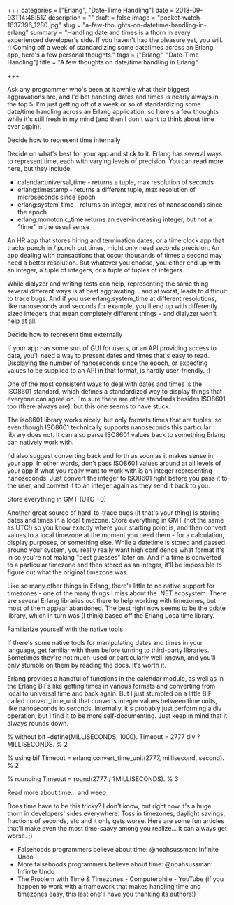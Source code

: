 +++
categories = ["Erlang", "Date-Time Handling"]
date = 2018-09-03T14:48:51Z
description = ""
draft = false
image = "pocket-watch-1637396_1280.jpg"
slug = "a-few-thoughts-on-datetime-handling-in-erlang"
summary = "Handling date and times is a thorn in every experienced developer's side. If you haven't had the pleasure yet, you will. ;) Coming off a week of standardizing some datetimes across an Erlang app, here's a few personal thoughts."
tags = ["Erlang", "Date-Time Handling"]
title = "A few thoughts on date/time handling in Erlang"

+++


Ask any programmer who's been at it awhile what their biggest aggravations are, and I'd bet handling dates and times is nearly always in the top 5. I'm just getting off of a week or so of standardizing some date/time handling across an Erlang application, so here's a few thoughts while it's still fresh in my mind (and then I don't want to think about time ever again).


Decide how to represent time internally

Decide on what's best for your app and stick to it. Erlang has several ways to represent time, each with varying levels of precision. You can read more here, but they include:

 * calendar:universal_time - returns a tuple, max resolution of seconds
 * erlang:timestamp - returns a different tuple, max resolution of microseconds since epoch
 * erlang:system_time - returns an integer, max res of nanoseconds since the epoch
 * erlang:monotonic_time returns an ever-increasing integer, but not a "time" in the usual sense

An HR app that stores hiring and termination dates, or a time clock app that tracks punch in / punch out times, might only need seconds precision. An app dealing with transactions that occur thousands of times a second may need a better resolution. But whatever you choose, you either end up with an integer, a tuple of integers, or a tuple of tuples of integers.

While dialyzer and writing tests can help, representing the same thing several different ways is at best aggravating... and at worst, leads to difficult to trace bugs. And if you use erlang:system_time at different resolutions, like nanoseconds and seconds for example, you'll end up with differently sized integers that mean completely different things - and dialyzer won't help at all.


Decide how to represent time externally

If your app has some sort of GUI for users, or an API providing access to data, you'll need a way to present dates and times that's easy to read. Displaying the number of nanoseconds since the epoch, or expecting values to be supplied to an API in that format, is hardly user-friendly. :)

One of the most consistent ways to deal with dates and times is the ISO8601 standard, which defines a standardized way to display things that everyone can agree on. I'm sure there are other standards besides ISO8601 too (there always are), but this one seems to have stuck.

The iso8601 library works nicely, but only formats times that are tuples, so even though ISO8601 technically supports nanoseconds this particular library does not. It can also parse ISO8601 values back to something Erlang can natively work with.

I'd also suggest converting back and forth as soon as it makes sense in your app. In other words, don't pass ISO8601 values around at all levels of your app if what you really want to work with is an integer representing nanoseconds. Just convert the integer to ISO8601 right before you pass it to the user, and convert it to an integer again as they send it back to you.


Store everything in GMT (UTC +0)

Another great source of hard-to-trace bugs (if that's your thing) is storing dates and times in a local timezone. Store everything in GMT (not the same as UTC!) so you know exactly where your starting point is, and then convert values to a local timezone at the moment you need them - for a calculation, display purposes, or something else. While a datetime is stored and passed around your system, you really really want high confidence what format it's in so you're not making "best guesses" later on. And if a time is converted to a particular timezone and then stored as an integer, it'll be impossible to figure out what the original timezone was.

Like so many other things in Erlang, there's little to no native support for timezones - one of the many things I miss about the .NET ecosystem. There are several Erlang libraries out there to help working with timezones, but most of them appear abandoned. The best right now seems to be the qdate library, which in turn was (I think) based off the Erlang Localtime library.


Familiarize yourself with the native tools

If there's some native tools for manipulating dates and times in your language, get familiar with them before turning to third-party libraries. Sometimes they're not much-used or particularly well-known, and you'll only stumble on them by reading the docs. It's worth it.

Erlang provides a handful of functions in the calendar module, as well as in the Erlang BIFs like getting times in various formats and converting from local to universal time and back again. But I just stumbled on a little BIF called convert_time_unit that converts integer values between time units, like nanoseconds to seconds. Internally, it's probably just performing a div operation, but I find it to be more self-documenting. Just keep in mind that it always rounds down.

% without bif
-define(MILLISECONDS, 1000).
Timeout = 2777 div ?MILLISECONDS.       % 2

% using bif
Timeout = erlang:convert_time_unit(2777, millisecond, second).  % 2

% rounding
Timeout = round(2777 / ?MILLISECONDS).  % 3



Read more about time... and weep

Does time have to be this tricky? I don't know, but right now it's a huge thorn in developers' sides everywhere. Toss in timezones, daylight savings, fractions of seconds, etc and it only gets worse. Here are some fun articles that'll make even the most time-saavy among you realize... it can always get worse. ;)

 * Falsehoods programmers believe about time: @noahsussman: Infinite Undo
 * More falsehoods programmers believe about time: @noahsussman: Infinite Undo
 * The Problem with Time & Timezones - Computerphile - YouTube
   (if you happen to work with a framework that makes handling time and timezones easy, this last one'll have you thanking its authors!)